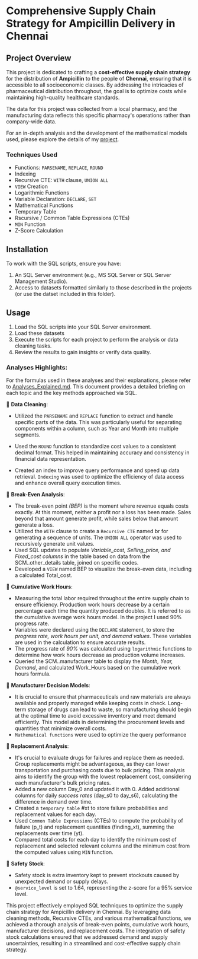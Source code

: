 # Comprehensive Supply Chain Strategy for Ampicillin Delivery in Chennai 

## Project Overview

This project is dedicated to crafting a **cost-effective supply chain strategy** for the distribution of **Ampicillin** to the people of **Chennai**, ensuring that it is accessible to all socioeconomic classes. By addressing the intricacies of pharmaceutical distribution throughout, the goal is to optimize costs while maintaining high-quality healthcare standards.

The data for this project was collected from a local pharmacy, and the manufacturing data reflects this specific pharmacy's operations rather than company-wide data.

For an in-depth analysis and the development of the mathematical models used, please explore the details of my [project](https://drive.google.com/file/d/1o-VWM3CXqsH7KAjNRYN_PLMT2Md5Pbpi/view?usp=sharing).

### Techniques Used ###
- Functions: `PARSENAME`, `REPLACE`, `ROUND`
- Indexing
- Recursive CTE: `WITH` clause, `UNION ALL`
- `VIEW` Creation
- Logarithmic Functions
- Variable Declaration: `DECLARE`, `SET`
- Mathematical Functions
- Temporary Table
- Rscursive / Common Table Expressions (CTEs)
- `MIN` Function
- Z-Score Calculation

## Installation

To work with the SQL scripts, ensure you have:
1. An SQL Server environment (e.g., MS SQL Server or SQL Server Management Studio).
2. Access to datasets formatted similarly to those described in the projects (or use the datset included in this folder).

## Usage

1. Load the SQL scripts into your SQL Server environment.
2. Load these datasets
3. Execute the scripts for each project to perform the analysis or data cleaning tasks.
4. Review the results to gain insights or verify data quality.

### Analyses Highlights:

For the formulas used in these analyses and their explanations, please refer to [Analyses_Explained.md](https://github.com/NilavathaniAP/MyProjects/blob/main/Supply%20Chain%20Management/Analyses_Explained.md). This document provides a detailed briefing on each topic and the key methods approached via SQL.

🔹 **Data Cleaning**: 
- Utilized the `PARSENAME` and `REPLACE` function to extract and handle specific parts of the data. This was particularly useful for separating components within a column, such as Year and Month into multiple segments.

- Used the `ROUND` function to standardize cost values to a consistent decimal format. This helped in maintaining accuracy and consistency in financial data representation.

- Created an index to improve query performance and speed up data retrieval. `Indexing` was used to optimize the efficiency of data access and enhance overall query execution times.

🔹 **Break-Even Analysis**:  
- The break-even point *(BEP)* is the moment where revenue equals costs exactly. At this moment, neither a profit nor a loss has been made. Sales beyond that amount generate profit, while sales below that amount generate a loss.
- Utilized the `WITH` clause to create a `Recursive CTE` named br for generating a sequence of units. The `UNION ALL` operator was used to recursively generate unit values.
- Used SQL updates to populate *Variable_cost, Selling_price, and Fixed_cost columns* in the table based on data from the SCM..other_details table, joined on specific codes.
- Developed a `VIEW` named BEP to visualize the break-even data, including a calculated Total_cost.

🔹 **Cumulative Work Hours**: 
- Measuring the total labor required throughout the entire supply chain to ensure efficiency. 
Production work hours decrease by a certain percentage each time the quantity produced
 doubles. It is referred to as the cumulative average work hours model. In the project I used 90% progress rate.
- Variables were declared using the `DECLARE` statement, to store the *progress rate, work hours per unit, and demand values*. These variables are used in the calculation to ensure accurate results.
- The progress rate of *90%* was calculated using `logarithmic` functions to determine how work hours decrease as production volume increases.
- Queried the SCM..manufacturer table to display the *Month, Year, Demand*, and calculated Work_Hours based on the cumulative work hours formula.

🔹 **Manufacturer Decision Models**:  
- It is crucial to ensure that pharmaceuticals and raw materials are always available and 
properly managed while keeping costs in check. Long-term storage of drugs can lead to waste, so manufacturing should begin at 
the optimal time to avoid excessive inventory and meet demand efficiently. This model aids in determining the procurement 
levels and quantities that minimize overall costs. 
- `Mathematical functions` were used to optimize the query performance

🔸 **Replacement Analysis**: 
- It's crucial to evaluate drugs for failures and replace them as needed. Group replacements might be advantageous, as they can lower transportation and purchasing costs due to bulk pricing. This analysis aims to identify the group with the lowest replacement cost, considering each manufacturer's bulk pricing rates.
- Added a new column Day_0 and updated it with 0. Added additional columns for daily *success rates* (day_s0 to day_s6), calculating the difference in demand over time.
- Created a `temporary table` #xt to store failure probabilities and replacement values for each day.
- Used `Common Table Expressions` (CTEs) to compute the probability of failure (p_t) and replacement quantities (finding_xt), summing the replacements over time (yt).
- Compared total costs for each day to identify the minimum cost of replacement and selected relevant columns and the minimum cost from the computed values using `MIN` function.

🔸 **Safety Stock**: 
- Safety stock is extra inventory kept to prevent stockouts caused by unexpected demand or supply delays.
- `@service_level` is set to 1.64, representing the z-score for a 95% service level.

This project effectively employed SQL techniques to optimize the supply chain strategy for Ampicillin delivery in Chennai. By leveraging data cleaning methods, Recursive CTEs, and various mathematical functions, we achieved a thorough analysis of break-even points, cumulative work hours, manufacturer decisions, and replacement costs. The integration of safety stock calculations ensured that we addressed demand and supply uncertainties, resulting in a streamlined and cost-effective supply chain strategy.
